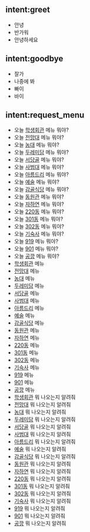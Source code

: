 ## intent:greet
- 안녕
- 반가워
- 안녕하세요

## intent:goodbye
- 잘가
- 나중에 봐
- 빠이
- 바이

## intent:request_menu
- 오늘 [학생회관](meal) 메뉴 뭐야?
- 오늘 [전망대](meal) 메뉴 뭐야?
- 오늘 [농대](meal) 메뉴 뭐야?
- 오늘 [두레미담](meal) 메뉴 뭐야?
- 오늘 [서당골](meal) 메뉴 뭐야?
- 오늘 [사범대](meal) 메뉴 뭐야?
- 오늘 [아름드리](meal) 메뉴 뭐야?
- 오늘 [예술](meal) 메뉴 뭐야?
- 오늘 [감골식당](meal) 메뉴 뭐야?
- 오늘 [동원관](meal) 메뉴 뭐야?
- 오늘 [자하연](meal) 메뉴 뭐야?
- 오늘 [220동](meal) 메뉴 뭐야?
- 오늘 [301동](meal) 메뉴 뭐야?
- 오늘 [302동](meal) 메뉴 뭐야?
- 오늘 [기숙사](meal) 메뉴 뭐야?
- 오늘 [919](meal) 메뉴 뭐야?
- 오늘 [901](meal) 메뉴 뭐야?
- 오늘 [공깡](meal) 메뉴 뭐야?
- [학생회관](meal) 메뉴
- [전망대](meal) 메뉴
- [농대](meal) 메뉴
- [두레미담](meal) 메뉴
- [서당골](meal) 메뉴
- [사범대](meal) 메뉴
- [아름드리](meal) 메뉴
- [예술](meal) 메뉴
- [감골식당](meal) 메뉴
- [동원관](meal) 메뉴
- [자하연](meal) 메뉴
- [220동](meal) 메뉴
- [301동](meal) 메뉴
- [302동](meal) 메뉴
- [기숙사](meal) 메뉴
- [919](meal) 메뉴
- [901](meal) 메뉴
- [공깡](meal) 메뉴
- [학생회관](meal) 뭐 나오는지 알려줘
- [전망대](meal) 뭐 나오는지 알려줘
- [농대](meal) 뭐 나오는지 알려줘
- [두레미담](meal) 뭐 나오는지 알려줘
- [서당골](meal) 뭐 나오는지 알려줘
- [사범대](meal) 뭐 나오는지 알려줘
- [아름드리](meal) 뭐 나오는지 알려줘
- [예술](meal) 뭐 나오는지 알려줘
- [감골식당](meal) 뭐 나오는지 알려줘
- [동원관](meal) 뭐 나오는지 알려줘
- [자하연](meal) 뭐 나오는지 알려줘
- [220동](meal) 뭐 나오는지 알려줘
- [301동](meal) 뭐 나오는지 알려줘
- [302동](meal) 뭐 나오는지 알려줘
- [기숙사](meal) 뭐 나오는지 알려줘
- [919](meal) 뭐 나오는지 알려줘
- [901](meal) 뭐 나오는지 알려줘
- [공깡](meal) 뭐 나오는지 알려줘